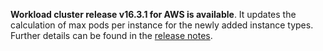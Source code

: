 **Workload cluster release v16.3.1 for AWS is available**. It updates the calculation of max pods per instance for the newly added instance types. Further details can be found in the [release notes](https://docs.giantswarm.io/changes/workload-cluster-releases-aws/releases/aws-v16.3.1/).
